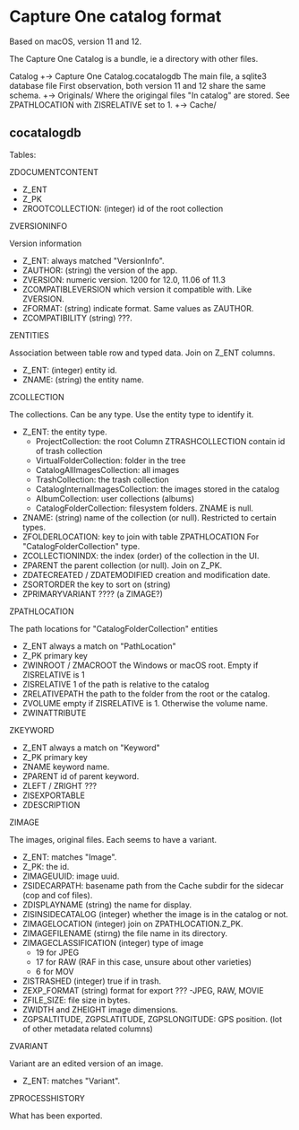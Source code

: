 Capture One catalog format
==========================

Based on macOS, version 11 and 12.

The Capture One Catalog is a bundle, ie a directory with other files.

Catalog
+-> Capture One Catalog.cocatalogdb
       The main file, a sqlite3 database file
       First observation, both version 11 and 12 share the same schema.
+-> Originals/
       Where the origingal files "In catalog" are stored.
       See ZPATHLOCATION with ZISRELATIVE set to 1.
+-> Cache/


cocatalogdb
-----------

Tables:

ZDOCUMENTCONTENT

- Z_ENT
- Z_PK
- ZROOTCOLLECTION: (integer) id of the root collection

ZVERSIONINFO

Version information

- Z_ENT: always matched "VersionInfo".
- ZAUTHOR: (string) the version of the app.
- ZVERSION: numeric version. 1200 for 12.0, 11.06 of 11.3
- ZCOMPATIBLEVERSION which version it compatible with. Like ZVERSION.
- ZFORMAT: (string) indicate format. Same values as ZAUTHOR.
- ZCOMPATIBILITY (string) ???.

ZENTITIES

Association between table row and typed data.
Join on Z_ENT columns.

- Z_ENT: (integer) entity id.
- ZNAME: (string) the entity name.

ZCOLLECTION

The collections. Can be any type. Use the entity type to identify it.

- Z_ENT: the entity type.
  - ProjectCollection: the root
    Column ZTRASHCOLLECTION contain id of trash collection
  - VirtualFolderCollection: folder in the tree
  - CatalogAllImagesCollection: all images
  - TrashCollection: the trash collection
  - CatalogInternalImagesCollection: the images stored in the catalog
  - AlbumCollection: user collections (albums)
  - CatalogFolderCollection: filesystem folders. ZNAME is null.
- ZNAME: (string) name of the collection (or null). Restricted to certain types.
- ZFOLDERLOCATION: key to join with table ZPATHLOCATION
  For "CatalogFolderCollection" type.
- ZCOLLECTIONINDX: the index (order) of the collection in the UI.
- ZPARENT the parent collection (or null). Join on Z_PK.
- ZDATECREATED / ZDATEMODIFIED creation and modification date.
- ZSORTORDER the key to sort on (string)
- ZPRIMARYVARIANT ???? (a ZIMAGE?)

ZPATHLOCATION

The path locations for "CatalogFolderCollection" entities

- Z_ENT always a match on "PathLocation"
- Z_PK primary key
- ZWINROOT / ZMACROOT the Windows or macOS root. Empty if ZISRELATIVE is 1
- ZISRELATIVE 1 of the path is relative to the catalog
- ZRELATIVEPATH the path to the folder from the root or the catalog.
- ZVOLUME empty if ZISRELATIVE is 1. Otherwise the volume name.
- ZWINATTRIBUTE

ZKEYWORD

- Z_ENT always a match on "Keyword"
- Z_PK primary key
- ZNAME keyword name.
- ZPARENT id of parent keyword.
- ZLEFT / ZRIGHT ???
- ZISEXPORTABLE
- ZDESCRIPTION

ZIMAGE

The images, original files. Each seems to have a variant.

- Z_ENT: matches "Image".
- Z_PK: the id.
- ZIMAGEUUID: image uuid.
- ZSIDECARPATH: basename path from the Cache subdir for the sidecar
  (cop and cof files).
- ZDISPLAYNAME (string) the name for display.
- ZISINSIDECATALOG (integer) whether the image is in the catalog or not.
- ZIMAGELOCATION (integer) join on ZPATHLOCATION.Z_PK.
- ZIMAGEFILENAME (stirng) the file name in its directory.
- ZIMAGECLASSIFICATION (integer) type of image
  - 19 for JPEG
  - 17 for RAW (RAF in this case, unsure about other varieties)
  - 6 for MOV
- ZISTRASHED (integer) true if in trash.
- ZEXP_FORMAT (string) format for export ???
  -JPEG, RAW, MOVIE
- ZFILE_SIZE: file size in bytes.
- ZWIDTH and ZHEIGHT image dimensions.
- ZGPSALTITUDE, ZGPSLATITUDE, ZGPSLONGITUDE: GPS position.
(lot of other metadata related columns)

ZVARIANT

Variant are an edited version of an image.

- Z_ENT: matches "Variant".


ZPROCESSHISTORY

What has been exported.